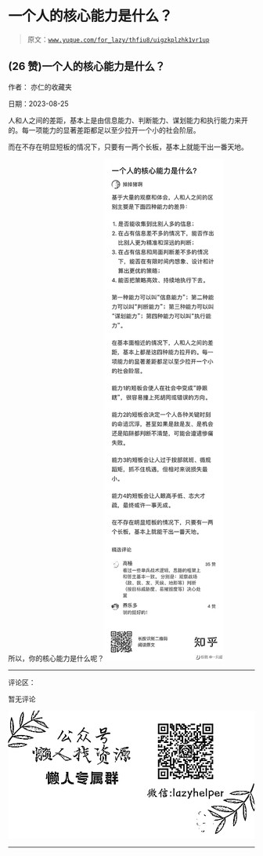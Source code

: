 # 一个人的核心能力是什么？

> 原文：[`www.yuque.com/for_lazy/thfiu8/uigzkplzhk1vr1up`](https://www.yuque.com/for_lazy/thfiu8/uigzkplzhk1vr1up)

## (26 赞)一个人的核心能力是什么？

作者： 亦仁的收藏夹

日期：2023-08-25

人和人之间的差距，基本上是由信息能力、判断能力、谋划能力和执行能力来开的。每一项能力的显著差距都足以至少拉开一个小的社会阶层。

而在不存在明显短板的情况下，只要有一两个长板，基本上就能干出一番天地。

所以，你的核心能力是什么呢？![](img/5acfe05b277179d5d2c1ebeb90809cd8.png)

* * *

评论区：

暂无评论

![](img/1c37d505930596d12a88ab23e11aa07a.png)

* * *